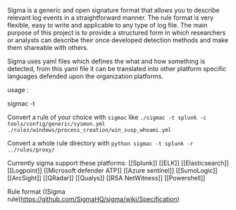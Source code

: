 Sigma is a generic and open signature format that allows you to describe relevant log events in a straightforward manner. The rule format is very flexible, easy to write and applicable to any type of log file. The main purpose of this project is to provide a structured form in which researchers or analysts can describe their once developed detection methods and make them shareable with others.

Sigma uses yaml files which defines the what and how something is detected, from this yaml file it can be translated into other platform specific languages defended upon the organization platforms. 

usage : 

sigmac -t <target platform> <yaml file>
	
Convert a rule of your choice with `sigmac` like `./sigmac -t splunk -c tools/config/generic/sysmon.yml ./rules/windows/process_creation/win_susp_whoami.yml`
	
Convert a whole rule directory with `python sigmac -t splunk -r ../rules/proxy/`

Currently sigma support these platforms: 
[[Splunk]]
[[ELK]]
[[Elasticsearch]]
[[Logpoint]]
[[Microsoft defender ATP]]
[[Azure sentinel]]
[[SumoLogic]]
[[ArcSight]]
[[QRadar]]
[[Qualys]]
[[RSA NetWitness]]
[[Powershell]]


Rule format 
((Sigma rule)https://github.com/SigmaHQ/sigma/wiki/Specification)